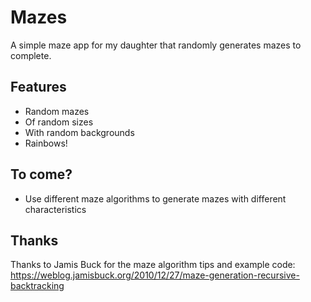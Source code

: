 # Mazes

A simple maze app for my daughter that randomly generates mazes to complete.

## Features

- Random mazes
- Of random sizes
- With random backgrounds
- Rainbows!

## To come?

- Use different maze algorithms to generate mazes with different characteristics

## Thanks

Thanks to Jamis Buck for the maze algorithm tips and example code: https://weblog.jamisbuck.org/2010/12/27/maze-generation-recursive-backtracking
